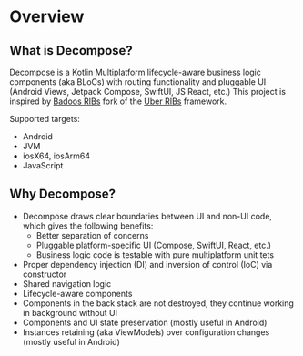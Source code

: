 # Overview 

## What is Decompose?

Decompose is a Kotlin Multiplatform lifecycle-aware business logic components (aka BLoCs) with routing functionality and pluggable UI (Android Views, Jetpack Compose, SwiftUI, JS React, etc.) This project is inspired by [Badoos RIBs](https://github.com/badoo/RIBs) fork of the [Uber RIBs](https://github.com/uber/RIBs) framework.

Supported targets:
- Android
- JVM
- iosX64, iosArm64
- JavaScript

## Why Decompose? 

- Decompose draws clear boundaries between UI and non-UI code, which gives the following benefits:
    - Better separation of concerns
    - Pluggable platform-specific UI (Compose, SwiftUI, React, etc.)
    - Business logic code is testable with pure multiplatform unit tets
- Proper dependency injection (DI) and inversion of control (IoC) via constructor
- Shared navigation logic
- Lifecycle-aware components
- Components in the back stack are not destroyed, they continue working in background without UI
- Components and UI state preservation (mostly useful in Android)
- Instances retaining (aka ViewModels) over configuration changes (mostly useful in Android)